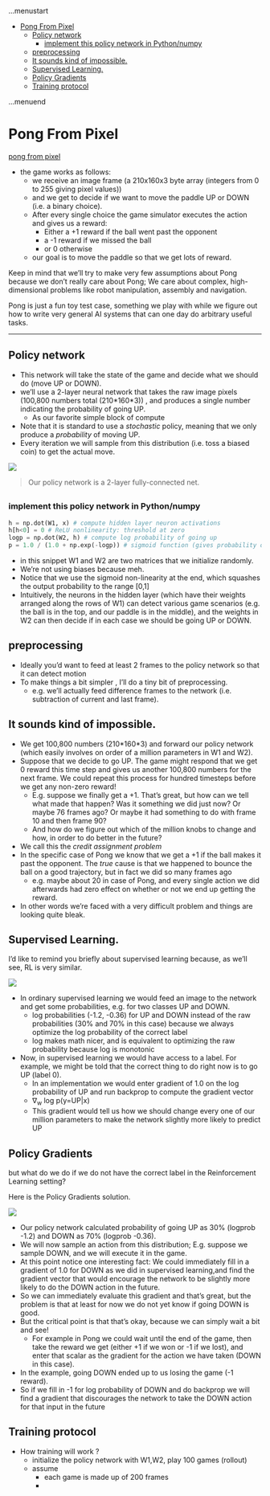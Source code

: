 ...menustart

- [Pong From Pixel](#14c8bcab6d8cbd9dd30f671937d1930e)
    - [Policy network](#c8ec2431da786d1805ac35666846a034)
        - [implement this policy network in Python/numpy](#8527e311e4e8e7b217e4eb3df745bacf)
    - [preprocessing](#4da478b2dea92208e1212e4dfc88e520)
    - [It sounds kind of impossible.](#ba0a2315087f7fb29261db63e3183a76)
    - [Supervised Learning.](#43db94d830cd7723a6d7a21a311d9bf4)
    - [Policy Gradients](#6c11e2dd65ad60a6dd6cf3a2be08fa0c)
    - [Training protocol](#abc3a1be8d17524478c2cc2d1399fe32)

...menuend


<h2 id="14c8bcab6d8cbd9dd30f671937d1930e"></h2>


# Pong From Pixel 

[pong from pixel](http://karpathy.github.io/2016/05/31/rl/)

- the game works as follows:
    - we receive an image frame (a 210x160x3 byte array (integers from 0 to 255 giving pixel values)) 
    - and we get to decide if we want to move the paddle UP or DOWN (i.e. a binary choice). 
    - After every single choice the game simulator executes the action and gives us a reward: 
        - Either a +1 reward if the ball went past the opponent
        - a -1 reward if we missed the ball
        - or 0 otherwise
    - our goal is to move the paddle so that we get lots of reward.

Keep in mind that we’ll try to make very few assumptions about Pong because we  don’t really care about Pong; We care about complex, high-dimensional problems like robot manipulation, assembly and navigation.

Pong is just a fun toy test case, something we play with while we figure out how to write very general AI systems that can one day do arbitrary useful tasks.

---

<h2 id="c8ec2431da786d1805ac35666846a034"></h2>


## Policy network

- This network will take the state of the game and decide what we should do (move UP or DOWN). 
- we’ll use a 2-layer neural network that takes the raw image pixels (100,800 numbers total (210\*160\*3)) , and produces a single number indicating the probability of going UP. 
    - As our favorite simple block of compute
- Note that it is standard to use a *stochastic* policy, meaning that we only produce a *probability* of moving UP.
- Every iteration we will sample from this distribution (i.e. toss a biased coin) to get the actual move. 


![](../imgs/pong_policy_2layer_network.png)

> Our policy network is a 2-layer fully-connected net.

<h2 id="8527e311e4e8e7b217e4eb3df745bacf"></h2>


### implement this policy network in Python/numpy

```python
h = np.dot(W1, x) # compute hidden layer neuron activations
h[h<0] = 0 # ReLU nonlinearity: threshold at zero
logp = np.dot(W2, h) # compute log probability of going up
p = 1.0 / (1.0 + np.exp(-logp)) # sigmoid function (gives probability of going up)>]
```

- in this snippet W1 and W2 are two matrices that we initialize randomly. 
- We’re not using biases because meh.
- Notice that we use the sigmoid non-linearity at the end, which squashes the output probability to the range [0,1]
- Intuitively, the neurons in the hidden layer (which have their weights arranged along the rows of W1) can detect various game scenarios (e.g. the ball is in the top, and our paddle is in the middle), and the weights in W2 can then decide if in each case we should be going UP or DOWN. 

<h2 id="4da478b2dea92208e1212e4dfc88e520"></h2>


## preprocessing

- Ideally you’d want to feed at least 2 frames to the policy network so that it can detect motion
- To make things a bit simpler , I’ll do a tiny bit of preprocessing. 
    - e.g. we’ll actually feed difference frames to the network (i.e. subtraction of current and last frame).

<h2 id="ba0a2315087f7fb29261db63e3183a76"></h2>


## It sounds kind of impossible.

- We get 100,800 numbers (210\*160\*3) and forward our policy network (which easily involves on order of a million parameters in W1 and W2). 
- Suppose that we decide to go UP. The game might respond that we get 0 reward this time step and gives us another 100,800 numbers for the next frame. We could repeat this process for hundred timesteps before we get any non-zero reward!
    - E.g. suppose we finally get a +1. That’s great, but how can we tell what made that happen? Was it something we did just now? Or maybe 76 frames ago? Or maybe it had something to do with frame 10 and then frame 90? 
    - And how do we figure out which of the million knobs to change and how, in order to do better in the future? 
- We call this the *credit assignment problem*
- In the specific case of Pong we know that we get a +1 if the ball makes it past the opponent. The *true* cause is that we happened to bounce the ball on a good trajectory, but in fact we did so many frames ago 
    - e.g. maybe about 20 in case of Pong, and every single action we did afterwards had zero effect on whether or not we end up getting the reward.
- In other words we’re faced with a very difficult problem and things are looking quite bleak.

<h2 id="43db94d830cd7723a6d7a21a311d9bf4"></h2>


## Supervised Learning. 

I’d like to remind you briefly about supervised learning because, as we’ll see, RL is very similar. 

![](../imgs/pong_supervised_learning.png)

- In ordinary supervised learning we would feed an image to the network and get some probabilities,  e.g. for two classes UP and DOWN.
    - log probabilities (-1.2, -0.36) for UP and DOWN instead of the raw probabilities (30% and 70% in this case) because we always optimize the log probability of the correct label
    - log makes math nicer, and is equivalent to optimizing the raw probability because log is monotonic
- Now, in supervised learning we would have access to a label. For example, we might be told that the correct thing to do right now is to go UP (label 0). 
    - In an implementation we would enter gradient of 1.0 on the log probability of UP and run backprop to compute the gradient vector 
    - ∇<sub>w</sub> log p(y=UP|x)
    - This gradient would tell us how we should change every one of our million parameters to make the network slightly more likely to predict UP
  

<h2 id="6c11e2dd65ad60a6dd6cf3a2be08fa0c"></h2>


## Policy Gradients

but what do we do if we do not have the correct label in the Reinforcement Learning setting?

Here is the Policy Gradients solution.

![](../imgs/Pong_rl_policyGradients.png)

- Our policy network calculated probability of going UP as 30% (logprob -1.2) and DOWN as 70% (logprob -0.36).
- We will now sample an action from this distribution; E.g. suppose we sample DOWN, and we will execute it in the game. 
- At this point notice one interesting fact: We could immediately fill in a gradient of 1.0 for DOWN as we did in supervised learning,and find the gradient vector that would encourage the network to be slightly more likely to do the DOWN action in the future.
- So we can immediately evaluate this gradient and that’s great, but the problem is that at least for now we do not yet know if going DOWN is good.
- But the critical point is that that’s okay, because we can simply wait a bit and see! 
    - For example in Pong we could wait until the end of the game, then take the reward we get (either +1 if we won or -1 if we lost), and enter that scalar as the gradient for the action we have taken (DOWN in this case). 
- In the example, going DOWN ended up to us losing the game (-1 reward).
- So if we fill in -1 for log probability of DOWN and do backprop we will find a gradient that discourages the network to take the DOWN action for that input in the future

<h2 id="abc3a1be8d17524478c2cc2d1399fe32"></h2>


## Training protocol

- How training will work ?
    - initialize the policy network with W1,W2, play 100 games (rollout)
    - assume
        - each game is made up of 200 frames
        - 


















